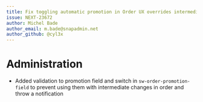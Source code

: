```yaml
---
title: Fix toggling automatic promotion in Order UX overrides intermediate changes
issue: NEXT-23672
author: Michel Bade
author_email: m.bade@snapadmin.net
author_github: @cyl3x
---
```

# Administration
* Added validation to promotion field and switch in `sw-order-promotion-field` to prevent using them with intermediate changes in order and throw a notification
